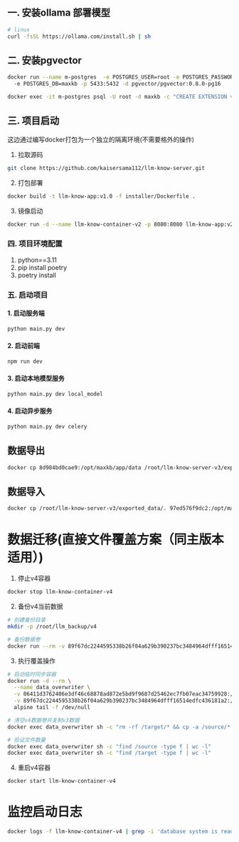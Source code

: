 ## 一. 安装ollama 部署模型
```bash
# linux
curl -fsSL https://ollama.com/install.sh | sh
```

## 二. 安装pgvector
```bash
docker run --name m-postgres  -e POSTGRES_USER=root -e POSTGRES_PASSWORD=123456
  -e POSTGRES_DB=maxkb -p 5433:5432 -d pgvector/pgvector:0.8.0-pg16

```
```bash
docker exec -it m-postgres psql -U root -d maxkb -c "CREATE EXTENSION vector;"
```

## 三. 项目启动
这边通过编写docker打包为一个独立的隔离环境(不需要格外的操作)
1. 拉取源码
```bash
git clone https://github.com/kaisersama112/llm-know-server.git
```
2. 打包部署
```bash
docker build -t llm-know-app:v1.0 -f installer/Dockerfile .
```
3. 镜像启动
```bash
docker run -d --name llm-know-container-v2 -p 8080:8080 llm-know-app:v2.0 
```

### 四. 项目环境配置

1. python==3.11
2. pip install poetry
3. poetry install

### 五. 启动项目

#### 1. 启动服务端

```bash
python main.py dev
```

#### 2. 启动前端

```bash
npm run dev
```

#### 3. 启动本地模型服务

```bash
python main.py dev local_model
```

#### 4. 启动异步服务

```bash
python main.py dev celery
```


## 数据导出
```bash
docker cp 8d984bd0cae9:/opt/maxkb/app/data /root/llm-know-server-v3/exported_data
```
## 数据导入

```bash
docker cp /root/llm-know-server-v3/exported_data/. 97ed576f9dc2:/opt/maxkb/app/data/
```


# 数据迁移(直接文件覆盖方案（同主版本适用）)
1. 停止v4容器
```bash
docker stop llm-know-container-v4
```
2. 备份v4当前数据
```bash
# 创建备份目录
mkdir -p /root/llm_backup/v4

# 备份数据卷
docker run --rm -v 89f67dc2244595338b26f04a629b390237bc3484964dfff16514edfc436181a2:/data -v /root/llm_backup/v4:/backup alpine tar czf /backup/v4_data_$(date +%Y%m%d).tar.gz -C /data .

```
3. 执行覆盖操作
```bash
# 启动临时同步容器
docker run -d --rm \
  --name data_overwriter \
  -v 06411d3762406e3df46c68878ad872e5bd9f9687d25462ec7fb07eac34759928:/source \
  -v 89f67dc2244595338b26f04a629b390237bc3484964dfff16514edfc436181a2:/target \
  alpine tail -f /dev/null

# 清空v4数据卷并复制v3数据
docker exec data_overwriter sh -c "rm -rf /target/* && cp -a /source/* /target/"

# 验证文件数量
docker exec data_overwriter sh -c "find /source -type f | wc -l"
docker exec data_overwriter sh -c "find /target -type f | wc -l"
```
4. 重启v4容器
```bash
docker start llm-know-container-v4
```
# 监控启动日志
```bash
docker logs -f llm-know-container-v4 | grep -i 'database system is ready'
```
